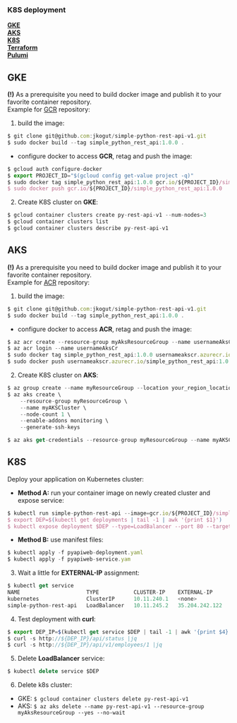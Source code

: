 ### K8S deployment
**[GKE](#gke)**<br>
**[AKS](#aks)**<br>
**[K8S](#k8s)**<br>
**[Terraform](terraform/README.md)**<br>
**[Pulumi](pulumi/README.md)**<br>

GKE
---

**(!)** As a prerequisite you need to build docker image and publish it to your favorite
container repository. <br> Example for [GCR](https://cloud.google.com/container-registry/) repository: 

1. build the image:
```js
$ git clone git@github.com:jkogut/simple-python-rest-api-v1.git
$ sudo docker build --tag simple_python_rest_api:1.0.0 .
```
- configure docker to access **GCR**, retag and push the image:
```js
$ gcloud auth configure-docker
$ export PROJECT_ID="$(gcloud config get-value project -q)"
$ sudo docker tag simple_python_rest_api:1.0.0 gcr.io/${PROJECT_ID}/simple_python_rest_api:1.0.0
$ sudo docker push gcr.io/${PROJECT_ID}/simple_python_rest_api:1.0.0
```

2. Create K8S cluster on **GKE**:
```js
$ gcloud container clusters create py-rest-api-v1 --num-nodes=3
$ gcloud container clusters list
$ gcloud container clusters describe py-rest-api-v1
```

AKS
---

**(!)** As a prerequisite you need to build docker image and publish it to your favorite
container repository. <br> Example for [ACR](https://azure.microsoft.com/en-us/services/container-registry/) repository: 

1. build the image:
```js
$ git clone git@github.com:jkogut/simple-python-rest-api-v1.git
$ sudo docker build --tag simple_python_rest_api:1.0.0 .
```
- configure docker to access **ACR**, retag and push the image:
```js
$ az acr create --resource-group myAksResourceGroup --name usernameAksCr --sku Basic
$ az acr login --name usernameAksCr
$ sudo docker tag simple_python_rest_api:1.0.0 usernameakscr.azurecr.io/simple_python_rest_api:1.0.0
$ sudo docker push usernameakscr.azurecr.io/simple_python_rest_api:1.0.0
```
 
2. Create K8S cluster on **AKS**:
```js
$ az group create --name myResourceGroup --location your_region_location 
$ az aks create \
    --resource-group myResourceGroup \
    --name myAKSCluster \
    --node-count 1 \
    --enable-addons monitoring \
    --generate-ssh-keys

$ az aks get-credentials --resource-group myResourceGroup --name myAKSCluster
```

K8S
----

Deploy your application on Kubernetes cluster:

- **Method A:** run your container image on newly created cluster and expose service: 
```js
$ kubectl run simple-python-rest-api --image=gcr.io/${PROJECT_ID}/simple_python_rest_api:1.0.0 --port 5002
$ export DEP=$(kubectl get deployments | tail -1 | awk '{print $1}')
$ kubectl expose deployment $DEP --type=LoadBalancer --port 80 --target-port 5002
```

- **Method B:** use manifest files:
```js
$ kubectl apply -f pyapiweb-deployment.yaml
$ kubectl apply -f pyapiweb-service.yam
```

3. Wait a little for **EXTERNAL-IP** assignment:
```js
$ kubectl get service
NAME                     TYPE           CLUSTER-IP    EXTERNAL-IP      PORT(S)        AGE
kubernetes               ClusterIP      10.11.240.1   <none>           443/TCP        18m
simple-python-rest-api   LoadBalancer   10.11.245.2   35.204.242.122   80:31100/TCP   1m
```

4. Test deployment with **curl**:
```js
$ export DEP_IP=$(kubectl get service $DEP | tail -1 | awk '{print $4}')
$ curl -s http://${DEP_IP}/api/status |jq
$ curl -s http://${DEP_IP}/api/v1/employees/1 |jq
```

5. Delete **LoadBalancer** service:
```js
$ kubectl delete service $DEP
```

6. Delete k8s cluster:
- GKE: `$ gcloud container clusters delete py-rest-api-v1`
- AKS: `$ az aks delete --name py-rest-api-v1 --resource-group myAksResourceGroup --yes --no-wait`
